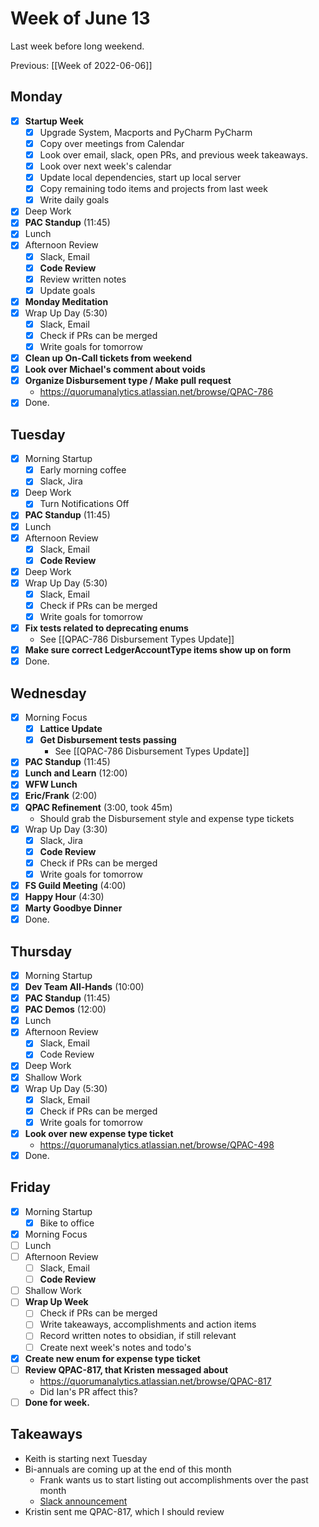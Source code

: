 # Week of June 13
Last week before long weekend.

Previous: [[Week of 2022-06-06]]

## Monday
- [x] **Startup Week**
	- [x] Upgrade System, Macports and PyCharm PyCharm
	- [x] Copy over meetings from Calendar
	- [x] Look over email, slack, open PRs, and previous week takeaways.
	- [x] Look over next week's calendar
	- [x] Update local dependencies, start up local server
	- [x] Copy remaining todo items and projects from last week
	- [x] Write daily goals
- [x] Deep Work
- [x] **PAC Standup** (11:45)
- [x] Lunch
- [x] Afternoon Review
	- [x] Slack, Email
	- [x] **Code Review**
	- [x] Review written notes
	- [x] Update goals
- [x] **Monday Meditation**
- [x] Wrap Up Day (5:30)
	- [x] Slack, Email
	- [x] Check if PRs can be merged
	- [x] Write goals for tomorrow
- [x] **Clean up On-Call tickets from weekend**
- [x] **Look over Michael's comment about voids**
- [x] **Organize Disbursement type / Make pull request**
	- https://quorumanalytics.atlassian.net/browse/QPAC-786
- [x] Done.

## Tuesday
- [x] Morning Startup
	- [x] Early morning coffee
	- [x] Slack, Jira
- [x] Deep Work
	- [x] Turn Notifications Off
- [x] **PAC Standup** (11:45)
- [x] Lunch
- [x] Afternoon Review
	- [x] Slack, Email
	- [x] **Code Review**
- [x] Deep Work
- [x] Wrap Up Day (5:30)
	- [x] Slack, Email
	- [x] Check if PRs can be merged
	- [x] Write goals for tomorrow
- [x] **Fix tests related to deprecating enums**
	- See [[QPAC-786 Disbursement Types Update]]
- [x] **Make sure correct LedgerAccountType items show up on form**
- [x] Done.

## Wednesday
- [x] Morning Focus
	- [x] **Lattice Update**
	- [x] **Get Disbursement tests passing**
		- See [[QPAC-786 Disbursement Types Update]]
- [x] **PAC Standup** (11:45)
- [x] **Lunch and Learn** (12:00)
- [x] **WFW Lunch**
- [x] **Eric/Frank** (2:00)
- [x] **QPAC Refinement** (3:00, took 45m)
	- Should grab the Disbursement style and expense type tickets
- [x] Wrap Up Day (3:30)
	- [x] Slack, Jira
	- [x] **Code Review**
	- [x] Check if PRs can be merged
	- [x] Write goals for tomorrow
- [x] **FS Guild Meeting** (4:00)
- [x] **Happy Hour** (4:30)
- [x] **Marty Goodbye Dinner**
- [x] Done.

## Thursday
 - [x] Morning Startup
 - [x] **Dev Team All-Hands** (10:00)
 - [x] **PAC Standup** (11:45)
 - [x] **PAC Demos** (12:00)
 - [x] Lunch
 - [x] Afternoon Review
	 - [x] Slack, Email
	 - [x] Code Review
 - [x] Deep Work
 - [x] Shallow Work
 - [x] Wrap Up Day (5:30)
	- [x] Slack, Email
	- [x] Check if PRs can be merged
	- [x] Write goals for tomorrow
- [x] **Look over new expense type ticket**
	- https://quorumanalytics.atlassian.net/browse/QPAC-498
- [x] Done.

## Friday
- [x] Morning Startup
	- [x] Bike to office
- [x] Morning Focus
- [ ] Lunch
- [ ] Afternoon Review
	- [ ] Slack, Email
	- [ ] **Code Review**
- [ ] Shallow Work
- [ ] **Wrap Up Week**
	- [ ] Check if PRs can be merged
	- [ ] Write takeaways, accomplishments and action items
	- [ ] Record written notes to obsidian, if still relevant
	- [ ] Create next week's notes and todo's
- [x] **Create new enum for expense type ticket**
- [ ] **Review QPAC-817, that Kristen messaged about**
	- https://quorumanalytics.atlassian.net/browse/QPAC-817
	- Did Ian's PR affect this?
- [ ] **Done for week.**

## Takeaways
 - Keith is starting next Tuesday
 - Bi-annuals are coming up at the end of this month
	 - Frank wants us to start listing out accomplishments over the past month
	 - [Slack announcement](https://quorumanalytics.slack.com/archives/C04JJQ33T/p1655320361995619)
 - Kristin sent me QPAC-817, which I should review